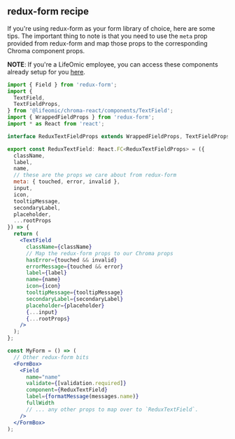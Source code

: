 ## redux-form recipe

If you're using redux-form as your form library of choice, here are some tips. The important thing to note is that you need to use the `meta` prop provided from redux-form and map those props to the corresponding Chroma component props.

**NOTE**: If you're a LifeOmic employee, you can access these components already setup for you [here](https://github.com/lifeomic/phc-ui/tree/master/packages/phc-web-toolkit/src/components/ChromaReduxForm).

```jsx
import { Field } from 'redux-form';
import {
  TextField,
  TextFieldProps,
} from '@lifeomic/chroma-react/components/TextField';
import { WrappedFieldProps } from 'redux-form';
import * as React from 'react';

interface ReduxTextFieldProps extends WrappedFieldProps, TextFieldProps {}

export const ReduxTextField: React.FC<ReduxTextFieldProps> = ({
  className,
  label,
  name,
  // these are the props we care about from redux-form
  meta: { touched, error, invalid },
  input,
  icon,
  tooltipMessage,
  secondaryLabel,
  placeholder,
  ...rootProps
}) => {
  return (
    <TextField
      className={className}
      // Map the redux-form props to our Chroma props
      hasError={touched && invalid}
      errorMessage={touched && error}
      label={label}
      name={name}
      icon={icon}
      tooltipMessage={tooltipMessage}
      secondaryLabel={secondaryLabel}
      placeholder={placeholder}
      {...input}
      {...rootProps}
    />
  );
};

const MyForm = () => (
  // Other redux-form bits
  <FormBox>
    <Field
      name="name"
      validate={[validation.required]}
      component={ReduxTextField}
      label={formatMessage(messages.name)}
      fullWidth
      // ... any other props to map over to `ReduxTextField`.
    />
  </FormBox>
);
```
